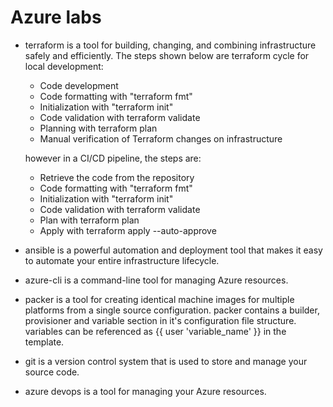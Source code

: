 # Azure labs
- terraform is a tool for building, changing, and combining infrastructure safely and efficiently.
  The steps shown below are terraform cycle for local development:
  - Code development
  - Code formatting with "terraform fmt"
  - Initialization with "terraform init"
  - Code validation with terraform validate
  - Planning with terraform plan
  - Manual verification of Terraform changes on infrastructure

  however in a CI/CD pipeline, the steps are:
  - Retrieve the code from the repository
  - Code formatting with "terraform fmt"
  - Initialization with "terraform init"
  - Code validation with terraform validate
  - Plan with terraform plan
  - Apply with terraform apply --auto-approve
  
- ansible is a powerful automation and deployment tool that makes it easy to automate your entire infrastructure  lifecycle.
- azure-cli is a command-line tool for managing Azure resources.
- packer is a tool for creating identical machine images for multiple platforms from a single source configuration.
  packer contains a builder, provisioner and variable section in it's configuration file structure.
  variables can be referenced as {{ user 'variable_name' }} in the template.
- git is a version control system that is used to store and manage your source code.
- azure devops is a tool for managing your Azure resources.

